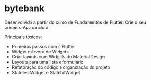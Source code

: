 # bytebank



Desenvolvido a partir do curso de 
Fundamentos de Flutter: Crie o seu primeiro App da alura

Principais tópicos:
- Primeiros passos com o Flutter
- Widget e árvore de Widgets
- Criar layouts com Widgets do Material Design
- Layouts para uma lista e formulário
- Refatoração do código e organização do projeto
- StatelessWidget e StatefulWidget



